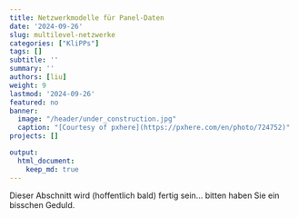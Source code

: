 ```yaml
---
title: Netzwerkmodelle für Panel-Daten
date: '2024-09-26'
slug: multilevel-netzwerke
categories: ["KliPPs"]
tags: []
subtitle: ''
summary: ''
authors: [liu]
weight: 9
lastmod: '2024-09-26'
featured: no
banner:
  image: "/header/under_construction.jpg"
  caption: "[Courtesy of pxhere](https://pxhere.com/en/photo/724752)"
projects: []

output:
  html_document:
    keep_md: true
---
```


Dieser Abschnitt wird (hoffentlich bald) fertig sein... bitten haben Sie ein bisschen Geduld.
